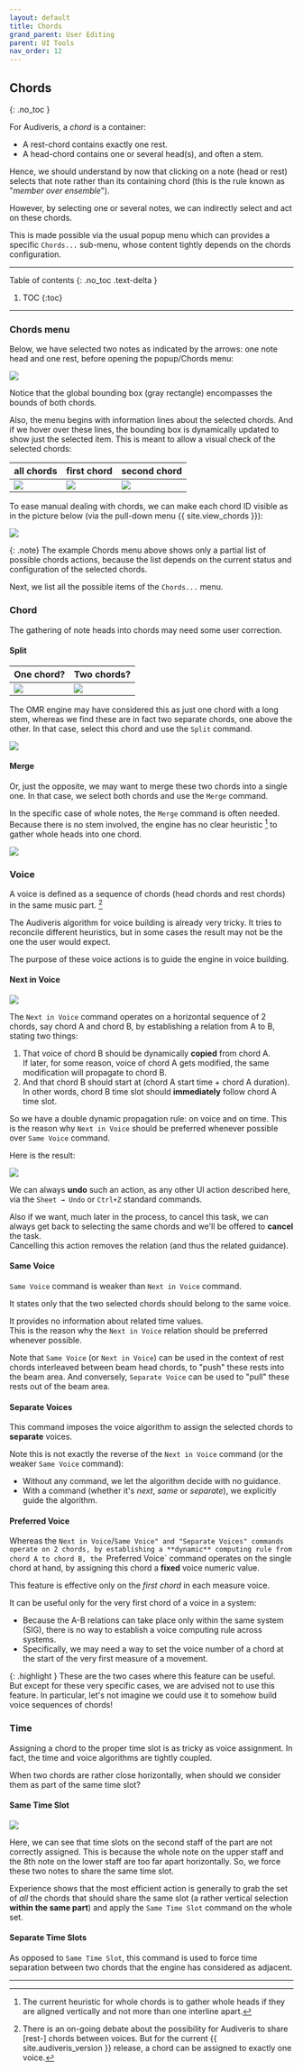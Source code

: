 ```yaml
---
layout: default
title: Chords
grand_parent: User Editing
parent: UI Tools
nav_order: 12
---
```

## Chords
{: .no_toc }

For Audiveris, a _chord_ is a container:
- A rest-chord contains exactly one rest.
- A head-chord contains one or several head(s), and often a stem.

Hence, we should understand by now that clicking on a note (head or rest) selects that note
rather than its containing chord (this is the rule known as "_member over ensemble_").

However, by selecting one or several notes, we can indirectly select and act on these chords.

This is made possible via the usual popup menu which can provides a specific `Chords...`
sub-menu, whose content tightly depends on the chords configuration.

---
Table of contents
{: .no_toc .text-delta }

1. TOC
{:toc}
---

### Chords menu

Below, we have selected two notes as indicated by the arrows: one note head and one rest,
before opening the popup/Chords menu:

![](../assets/images/chords_selection.png)

Notice that the global bounding box (gray rectangle) encompasses the bounds of both chords.

Also, the menu begins with information lines about the selected chords.
And if we hover over these lines, the bounding box is dynamically updated to show just the
selected item.
This is meant to allow a visual check of the selected chords:

| all chords | first chord | second chord |
| --- | --- | --- |
| ![](../assets/images/chords_both.png) | ![](../assets/images/chords_one.png) | ![](../assets/images/chords_two.png) |

To ease manual dealing with chords, we can make each chord ID visible as in the picture below
(via the pull-down menu {{ site.view_chords }}):

![](../assets/images/chord_ids.png)

{: .note}
The example Chords menu above shows only a partial list of possible chords actions,
because the list depends on the current status and configuration of the selected chords.

Next, we list all the possible items of the `Chords...` menu.

### Chord

The gathering of note heads into chords may need some user correction.

#### Split

| One chord? | Two chords? |
| --- | --- |
| ![](../assets/images/chord_split_1.png) | ![](../assets/images/chord_split_2.png) |

The OMR engine may have considered this as just one chord with a long stem, whereas we find
these are in fact two separate chords, one above the other.
In that case, select this chord and use the ``Split`` command.

![](../assets/images/chord_split.png)

#### Merge

Or, just the opposite, we may want to merge these two chords into a single one.
In that case, we select both chords and use the ``Merge`` command.

In the specific case of whole notes, the ``Merge`` command is often needed.
Because there is no stem involved, the engine has no clear heuristic [^whole_chord]
to gather whole heads into one chord.

![](../assets/images/chord_merge.png)

### Voice

A voice is defined as a sequence of chords (head chords and rest chords) in the same music part.
[^voice_sharing]

The Audiveris algorithm for voice building is already very tricky.
It tries to reconcile different heuristics, but in some cases the result may not be the one the
user would expect.

The purpose of these voice actions is to guide the engine in voice building.

#### Next in Voice

![](../assets/images/next_in_voice.png)

The `Next in Voice` command operates on a horizontal sequence of 2 chords,
say chord A and chord B, by establishing a relation from A to B,
stating two things:
1. That voice of chord B should be dynamically **copied** from chord A.   
   If later, for some reason, voice of chord A gets modified, the same modification will propagate to chord B.
2. And that chord B should start at (chord A start time + chord A duration).   
   In other words, chord B time slot should **immediately** follow chord A time slot.

So we have a double dynamic propagation rule: on voice and on time.
This is the reason why ``Next in Voice`` should be preferred whenever possible over `Same Voice` command.

Here is the result:

![](../assets/images/next_in_voice_after.png)

We can always **undo** such an action, as any other UI action described here,
via the `Sheet → Undo` or `Ctrl+Z` standard commands.

Also if we want, much later in the process, to cancel this task, we can always get back
to selecting the same chords and we'll be offered to **cancel** the task.   
Cancelling this action removes the relation (and thus the related guidance).

#### Same Voice

`Same Voice` command is weaker than `Next in Voice` command.

It states only that the two selected chords should belong to the same voice.

It provides no information about related time values.   
This is the reason why the `Next in Voice` relation should be preferred whenever possible.

Note that `Same Voice` (or `Next in Voice`) can be used in the context of rest chords interleaved
between beam head chords, to "push" these rests into the beam area.
And conversely, `Separate Voice` can be used to "pull" these rests out of the beam area.

#### Separate Voices

This command imposes the voice algorithm to assign the selected chords to **separate** voices.

Note this is not exactly the reverse of the `Next in Voice` command
(or the weaker `Same Voice` command):
* Without any command, we let the algorithm decide with no guidance.
* With a command (whether it's _next_, _same_ or _separate_), we explicitly guide the algorithm.

#### Preferred Voice

Whereas the `Next in Voice`/`Same Voice" and "Separate Voices" commands operate on 2 chords,
by establishing a **dynamic** computing rule from chord A to chord B,
the `Preferred Voice` command operates on the single chord at hand, by assigning this chord a **fixed** voice
numeric value.

This feature is effective only on the _first chord_ in each measure voice.

It can be useful only for the very first chord of a voice in a system:
- Because the A-B relations can take place only within the same system (SIG), there is no way to
establish a voice computing rule across systems.
- Specifically, we may need a way to set the voice number of a chord at the start of
the very first measure of a movement.

{: .highlight }
These are the two cases where this feature can be useful.   
But except for these very specific cases, we are advised not to use this feature.
In particular, let's not imagine we could use it to somehow build voice sequences of chords!

### Time

Assigning a chord to the proper time slot is as tricky as voice assignment.
In fact, the time and voice algorithms are tightly coupled.

When two chords are rather close horizontally, when should we consider them as part of the same
time slot?

#### Same Time Slot

![](../assets/images/same_slot.png)

Here, we can see that time slots on the second staff of the part are not correctly assigned.
This is because the whole note on the upper staff and the 8th note on the lower staff are too far apart
horizontally.
So, we force these two notes to share the same time slot.

Experience shows that the most efficient action is generally to grab the set of _all_ the chords
that should share the same slot (a rather vertical selection **within the same part**)
and apply the `Same Time Slot` command on the whole set.

#### Separate Time Slots

As opposed to `Same Time Slot`, this command is used to force time separation between two
chords that the engine has considered as adjacent.

---

[^voice_sharing]:
    There is an on-going debate about the possibility for Audiveris to share [rest-] chords between voices.
    But for the current {{ site.audiveris_version }} release, a chord can be assigned to exactly one voice.

[^whole_chord]:
    The current heuristic for whole chords is to gather whole heads if they are aligned vertically
    and not more than one interline apart.
